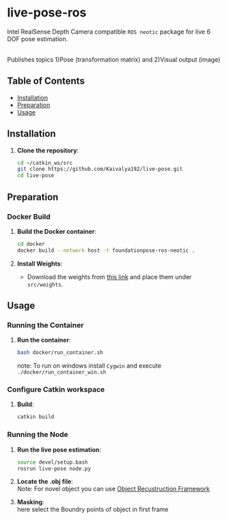 # live-pose-ros

Intel RealSense Depth Camera compatible `ROS neotic` package for live 6 DOF pose estimation.

<br>Publishes topics 1)Pose (transformation matrix) and 2)Visual output (image)

## Table of Contents

- [Installation](#installation)
- [Preparation](#preparation)
- [Usage](#usage)

## Installation

1. **Clone the repository**:
    ```sh
    cd ~/catkin_ws/src
    git clone https://github.com/Kaivalya192/live-pose.git
    cd live-pose
    ```

## Preparation

### Docker Build

1. **Build the Docker container**:
    ```sh
    cd docker
    docker build --network host -t foundationpose-ros-neotic .
    ```

2. **Install Weights**:
   - Download the weights from [this link](https://drive.google.com/drive/folders/1wJayPZzZLZb6sxm6EeOQCJvzOAibJ693?usp=sharing) and place them under `src/weights`.

## Usage

### Running the Container

1. **Run the container**:
    ```sh
    bash docker/run_container.sh
    ```
    note: To run on windows install `Cygwin` and execute `./docker/run_container_win.sh`

### Configure Catkin workspace
1. **Build**:
    ```sh
    catkin build
    ```

### Running the Node

1. **Run the live pose estimation**:
    ```sh
    source devel/setup.bash
    rosrun live-pose node.py
    ```
   
3. **Locate the .obj file**:
    <br> Note: For novel object you can use [Object Recustruction Framework](https://github.com/Kaivalya192/Object_Reconstruction) </br>
    
4. **Masking**:
    <br> here select the Boundry points of object in first frame </br>
